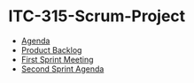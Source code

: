 # ITC-315-Scrum-Project
- [Agenda](https://docs.google.com/document/d/1cRhVHvo2wfMGV4F_jy6hHerSSBDmTnG9/edit?usp=sharing&ouid=106900268047044505987&rtpof=true&sd=true)
- [Product Backlog](https://docs.google.com/spreadsheets/d/1fYg9gvgHUjBidC0eXqZxgmycMcfmC0dr/edit?usp=sharing&ouid=106900268047044505987&rtpof=true&sd=true)
- [First Sprint Meeting](https://drive.google.com/file/d/1unG-QPnwn1QprXdmbiLybQmVi8EGF3rU/view?usp=share_link)
- [Second Sprint Agenda](https://drive.google.com/drive/u/1/folders/1cgVK3p2mUuUp41oOsFow519MRPyUOayW)
